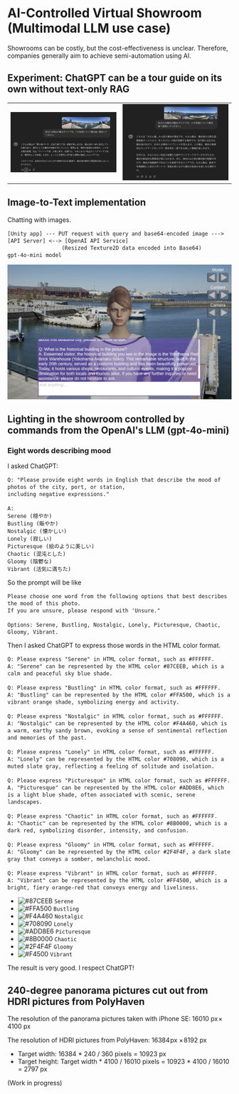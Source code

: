 # AI-Controlled Virtual Showroom (Multimodal LLM use case)

Showrooms can be costly, but the cost-effectiveness is unclear. Therefore, companies generally aim to achieve semi-automation using AI.

## Experiment: ChatGPT can be a tour guide on its own without text-only RAG

<table>
  <tr>
    <td>
      <img src="doc/ImageToTextSample1.png" width=500>      
    </td>
    <td>
      <img src="doc/ImageToTextSample2.png" width=500>
  </tr>
</table>


## Image-to-Text implementation

Chatting with images.

```
[Unity app] --- PUT request with query and base64-encoded image ---> [API Server] <--> [OpenAI API Service]
                 (Resized Texture2D data encoded into Base64)                           gpt-4o-mini model
```

<img src="doc/image_to_text_test.png" width=700>

## Lighting in the showroom controlled by commands from the OpenAI's LLM (gpt-4o-mini)

### Eight words describing mood

I asked ChatGPT:

```
Q: "Please provide eight words in English that describe the mood of photos of the city, port, or station,
including negative expressions."

A:
Serene (穏やか)
Bustling (賑やか)
Nostalgic (懐かしい)
Lonely (寂しい)
Picturesque (絵のように美しい)
Chaotic (混沌とした)
Gloomy (陰鬱な)
Vibrant (活気に満ちた)
```

So the prompt will be like
```
Please choose one word from the following options that best describes the mood of this photo.
If you are unsure, please respond with 'Unsure."

Options: Serene, Bustling, Nostalgic, Lonely, Picturesque, Chaotic, Gloomy, Vibrant.
```

Then I asked ChatGPT to express those words in the HTML color format.
```
Q: Please express "Serene" in HTML color format, such as #FFFFFF.
A: "Serene" can be represented by the HTML color #87CEEB, which is a calm and peaceful sky blue shade.

Q: Please express "Bustling" in HTML color format, such as #FFFFFF.
A: "Bustling" can be represented by the HTML color #FFA500, which is a vibrant orange shade, symbolizing energy and activity.

Q: Please express "Nostalgic" in HTML color format, such as #FFFFFF.
A: "Nostalgic" can be represented by the HTML color #F4A460, which is a warm, earthy sandy brown, evoking a sense of sentimental reflection and memories of the past.

Q: Please express "Lonely" in HTML color format, such as #FFFFFF.
A: "Lonely" can be represented by the HTML color #708090, which is a muted slate gray, reflecting a feeling of solitude and isolation.

Q: Please express "Picturesque" in HTML color format, such as #FFFFFF.
A. "Picturesque" can be represented by the HTML color #ADD8E6, which is a light blue shade, often associated with scenic, serene landscapes.

Q: Please express "Chaotic" in HTML color format, such as #FFFFFF.
A: "Chaotic" can be represented by the HTML color #8B0000, which is a dark red, symbolizing disorder, intensity, and confusion.

Q: Please express "Gloomy" in HTML color format, such as #FFFFFF.
A: "Gloomy" can be represented by the HTML color #2F4F4F, a dark slate gray that conveys a somber, melancholic mood.

Q: Please express "Vibrant" in HTML color format, such as #FFFFFF.
A: "Vibrant" can be represented by the HTML color #FF4500, which is a bright, fiery orange-red that conveys energy and liveliness.
```

- ![#87CEEB](https://placehold.co/15x15/87CEEB/87CEEB.png) `Serene`
- ![#FFA500](https://placehold.co/15x15/FFA500/FFA500.png) `Bustling`
- ![#F4A460](https://placehold.co/15x15/F4A460/F4A460.png) `Nostalgic`
- ![#708090](https://placehold.co/15x15/708090/708090.png) `Lonely`
- ![#ADD8E6](https://placehold.co/15x15/ADD8E6/ADD8E6.png) `Picturesque`
- ![#8B0000](https://placehold.co/15x15/8B0000/8B0000.png) `Chaotic`
- ![#2F4F4F](https://placehold.co/15x15/2F4F4F/2F4F4F.png) `Gloomy`
- ![#F4500](https://placehold.co/15x15/F4500/F4500.png) `Vibrant`

The result is very good. I respect ChatGPT!

## 240-degree panorama pictures cut out from HDRI pictures from PolyHaven

The resolution of the panorama pictures taken with iPhone SE: 16010 px × 4100 px

The resolution of HDRI pictures from PolyHaven: 16384 px × 8192 px

- Target width: 16384 * 240 / 360 pixels = 10923 px
- Target height: Target width * 4100 / 16010 pixels = 10923 * 4100 / 16010 = 2797 px

(Work in progress)

